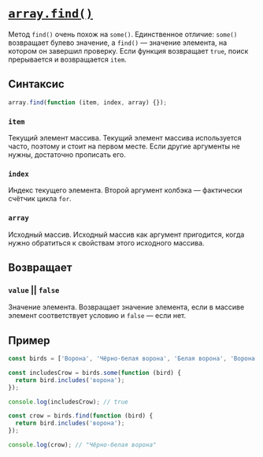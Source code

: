 # [`array.find()`](../index.md)

Метод `find()` очень похож на `some()`. Единственное отличие: `some()` возвращает булево значение, а `find()` — значение элемента, на котором он завершил проверку. Если функция возвращает `true`, поиск прерывается и возвращается `item`.

## Синтаксис

```js
array.find(function (item, index, array) {});
```

### `item`

Текущий элемент массива. Текущий элемент массива используется часто, поэтому и стоит на первом месте. Если другие аргументы не нужны, достаточно прописать его.

### `index`

Индекс текущего элемента. Второй аргумент колбэка — фактически счётчик цикла `for`.

### `array`

Исходный массив. Исходный массив как аргумент пригодится, когда нужно обратиться к свойствам этого исходного массива.

## Возвращает

### `value` || `false`

Значение элемента. Возвращает значение элемента, если в массиве элемент соответствует условию и `false` — если нет.

## Пример

```js
const birds = ['Ворона', 'Чёрно-белая ворона', 'Белая ворона', 'Ворона обыкновенная'];

const includesCrow = birds.some(function (bird) {
  return bird.includes('ворона');
});

console.log(includesCrow); // true

const crow = birds.find(function (bird) {
  return bird.includes('ворона');
});

console.log(crow); // "Чёрно-белая ворона"
```
